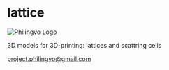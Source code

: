# lattice

![Philingvo Logo](https://user-images.githubusercontent.com/108828980/177620920-a224e706-581a-4cfe-a0db-082f95e7a01a.png)

3D models for 3D-printing: lattices and scattring cells

project.philingvo@gmail.com
